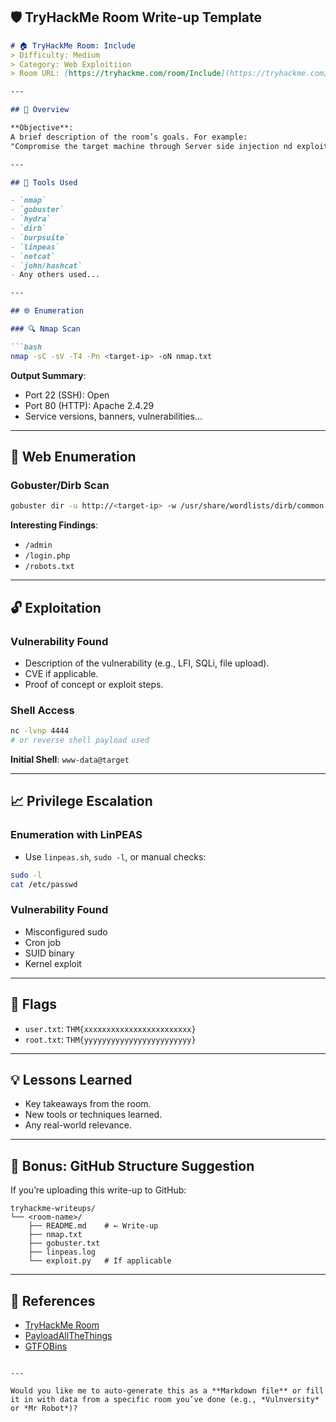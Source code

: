 
## 🛡️ TryHackMe Room Write-up Template

````markdown
# 🏠 TryHackMe Room: Include
> Difficulty: Medium  
> Category: Web Exploitiion  
> Room URL: [https://tryhackme.com/room/Include](https://tryhackme.com/room/Include)

---

## 🧠 Overview

**Objective**:  
A brief description of the room’s goals. For example:  
"Compromise the target machine through Server side injection nd exploitiion."

---

## 🧰 Tools Used

- `nmap`
- `gobuster`
- `hydra`
- `dirb`
- `burpsuite`
- `linpeas`
- `netcat`
- `john/hashcat`
- Any others used...

---

## 🌐 Enumeration

### 🔍 Nmap Scan

```bash
nmap -sC -sV -T4 -Pn <target-ip> -oN nmap.txt
````

**Output Summary**:

* Port 22 (SSH): Open
* Port 80 (HTTP): Apache 2.4.29
* Service versions, banners, vulnerabilities...

---

## 📁 Web Enumeration

### Gobuster/Dirb Scan

```bash
gobuster dir -u http://<target-ip> -w /usr/share/wordlists/dirb/common.txt -x php,txt,html -o gobuster.txt
```

**Interesting Findings**:

* `/admin`
* `/login.php`
* `/robots.txt`

---

## 🔓 Exploitation

### Vulnerability Found

* Description of the vulnerability (e.g., LFI, SQLi, file upload).
* CVE if applicable.
* Proof of concept or exploit steps.

### Shell Access

```bash
nc -lvnp 4444
# or reverse shell payload used
```

**Initial Shell**: `www-data@target`

---

## 📈 Privilege Escalation

### Enumeration with LinPEAS

* Use `linpeas.sh`, `sudo -l`, or manual checks:

```bash
sudo -l
cat /etc/passwd
```

### Vulnerability Found

* Misconfigured sudo
* Cron job
* SUID binary
* Kernel exploit

---

## 🔑 Flags

* `user.txt`: `THM{xxxxxxxxxxxxxxxxxxxxxxxx}`
* `root.txt`: `THM{yyyyyyyyyyyyyyyyyyyyyyyy}`

---

## 💡 Lessons Learned

* Key takeaways from the room.
* New tools or techniques learned.
* Any real-world relevance.

---

## 📁 Bonus: GitHub Structure Suggestion

If you’re uploading this write-up to GitHub:

```
tryhackme-writeups/
└── <room-name>/
    ├── README.md    # ← Write-up
    ├── nmap.txt
    ├── gobuster.txt
    ├── linpeas.log
    └── exploit.py   # If applicable
```

---

## 🧠 References

* [TryHackMe Room](https://tryhackme.com/room/<room-name>)
* [PayloadAllTheThings](https://github.com/swisskyrepo/PayloadsAllTheThings)
* [GTFOBins](https://gtfobins.github.io/)

```

---

Would you like me to auto-generate this as a **Markdown file** or fill it in with data from a specific room you’ve done (e.g., *Vulnversity* or *Mr Robot*)?
```
